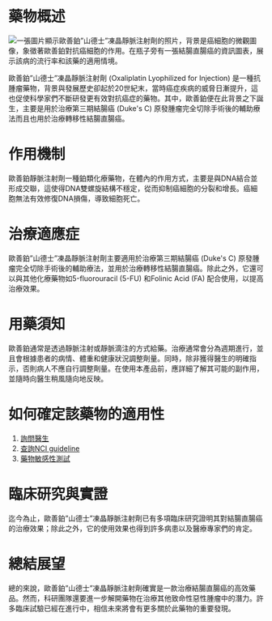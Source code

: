 # 藥物概述
![一張圖片顯示歐善鉑”山德士”凍晶靜脈注射劑的照片，背景是癌細胞的微觀圖像，象徵著歐善鉑對抗癌細胞的作用。在瓶子旁有一張結腸直腸癌的資訊圖表，展示該病的流行率和該藥的適用情境。](https://i.imgur.com/vypn2pT.jpeg)

歐善鉑”山德士”凍晶靜脈注射劑 (Oxaliplatin Lyophilized for Injection) 是一種抗腫瘤藥物，背景與發展歷史卻起於20世紀末，當時癌症疾病的威脅日漸提升，這也促使科學家們不斷研發更有效對抗癌症的藥物。其中，歐善鉑便在此背景之下誕生，主要是用於治療第三期結腸癌 (Duke's C) 原發腫瘤完全切除手術後的輔助療法而且也用於治療轉移性結腸直腸癌。

# 作用機制

歐善鉑靜脈注射劑一種鉑類化療藥物，在體內的作用方式，主要是與DNA結合並形成交聯，這使得DNA雙螺旋結構不穩定，從而抑制癌細胞的分裂和增長。癌細胞無法有效修復DNA損傷，導致細胞死亡。

# 治療適應症

歐善鉑”山德士”凍晶靜脈注射劑主要適用於治療第三期結腸癌 (Duke's C) 原發腫瘤完全切除手術後的輔助療法，並用於治療轉移性結腸直腸癌。除此之外，它還可以與其他化療藥物如5-fluorouracil (5-FU) 和Folinic Acid (FA) 配合使用，以提高治療效果。

# 用藥須知

歐善鉑通常是透過靜脈注射或靜脈滴注的方式給藥。治療通常會分為週期進行，並且會根據患者的病情、體重和健康狀況調整劑量。同時，除非獲得醫生的明確指示，否則病人不應自行調整劑量。在使用本產品前，應詳細了解其可能的副作用，並隨時向醫生稍風隨向地反映。

# 如何確定該藥物的適用性

1. [詢問醫生](./text/1-1.html)
2. [查詢NCI guideline](./text/1-2.html)
3. [藥物敏感性測試](./text/1-3.html)

# 臨床研究與實證

迄今為止，歐善鉑”山德士”凍晶靜脈注射劑已有多項臨床研究證明其對結腸直腸癌的治療效果；除此之外，它的使用效果也得到許多病患以及醫療專家們的肯定。

# 總結展望

總的來說，歐善鉑”山德士”凍晶靜脈注射劑確實是一款治療結腸直腸癌的高效藥品。然而，科研團隊還要進一步解開藥物在治療其他致命性惡性腫瘤中的潛力。許多臨床試驗已經在進行中，相信未來將會有更多關於此藥物的重要發現。
